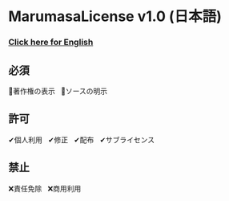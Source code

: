 # MarumasaLicense v1.0 (日本語)
### [Click here for English](https://github.com/malken21/MarumasaLicenses/blob/main/MarumasaLicense_v1.0/LICENSE-en.md)
## 必須
📄著作権の表示&nbsp;&nbsp;&nbsp;📄ソースの明示
<br>
## 許可
✔個人利用&nbsp;&nbsp;&nbsp;✔修正&nbsp;&nbsp;&nbsp;✔配布&nbsp;&nbsp;&nbsp;✔サブライセンス
<br>
## 禁止
❌責任免除&nbsp;&nbsp;&nbsp;❌商用利用
